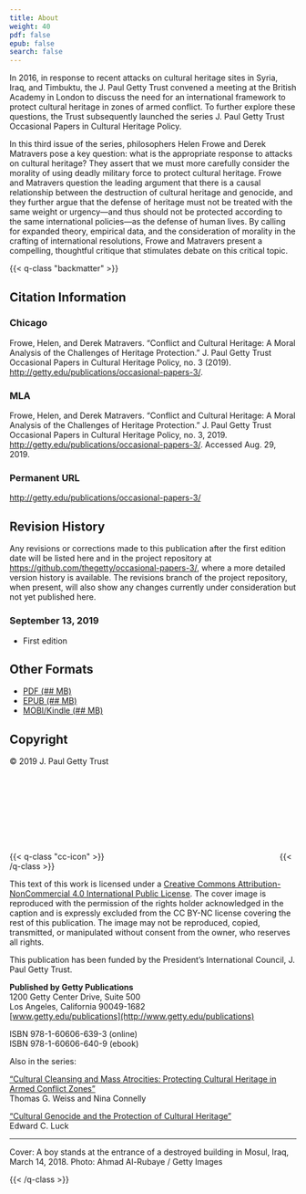 ```yaml
---
title: About
weight: 40
pdf: false
epub: false
search: false
---
```


In 2016, in response to recent attacks on cultural heritage sites in Syria, Iraq, and Timbuktu, the J.&#160;Paul Getty Trust convened a meeting at the British Academy in London to discuss the need for an international framework to protect cultural heritage in zones of armed conflict. To further explore these questions, the Trust subsequently launched the series J.&#160;Paul Getty Trust Occasional Papers in Cultural Heritage Policy.
 
In this third issue of the series, philosophers Helen Frowe and Derek Matravers pose a key question: what is the appropriate response to attacks on cultural heritage? They assert that we must more carefully consider the morality of using deadly military force to protect cultural heritage. Frowe and Matravers question the leading argument that there is a causal relationship between the destruction of cultural heritage and genocide, and they further argue that the defense of heritage must not be treated with the same weight or urgency—and thus should not be protected according to the same international policies—as the defense of human lives. By calling for expanded theory, empirical data, and the consideration of morality in the crafting of international resolutions, Frowe and Matravers present a compelling, thoughtful critique that stimulates debate on this critical topic.

{{< q-class "backmatter" >}}

## Citation Information

### Chicago

Frowe, Helen, and Derek Matravers. “Conflict and Cultural Heritage: A Moral Analysis of the Challenges of Heritage Protection.” J.&#160;Paul Getty Trust Occasional Papers in Cultural Heritage Policy, no. 3 (2019). http://getty.edu/publications/occasional-papers-3/.

### MLA

Frowe, Helen, and Derek Matravers. “Conflict and Cultural Heritage: A Moral Analysis of the Challenges of Heritage Protection.” J.&#160;Paul Getty Trust Occasional Papers in Cultural Heritage Policy, no. 3, 2019. http://getty.edu/publications/occasional-papers-3/. Accessed <span class="cite-current-date">Aug. 29, 2019</span>.

### Permanent URL

http://getty.edu/publications/occasional-papers-3/

## Revision History

Any revisions or corrections made to this publication after the first edition date will be listed here and in the project repository at https://github.com/thegetty/occasional-papers-3/, where a more detailed version history is available. The revisions branch of the project repository, when present, will also show any changes currently under consideration but not yet published here.

### September 13, 2019
  
  - First edition

## Other Formats

  - [PDF (## MB)](/downloads/output.pdf)
  - [EPUB (## MB)](/downloads/output.epub)
  - [MOBI/Kindle (## MB)](/downloads/output.mobi)

## Copyright

© 2019 J. Paul Getty Trust

{{< q-class "cc-icon" >}}
<svg class="quire-copyright__icon">
<switch>
  <use xlink:href="#cc"></use>
</switch>
<switch>
  <use xlink:href="#cc-by"></use>
  <foreignObject width="135" height="30">
      <img src="/icons/cc-by.png" alt="CC-BY-NC" />
  </foreignObject>
</switch>
<switch>
  <use xlink:href="#cc-by-nc"></use>
  <foreignObject width="135" height="30">
      <img src="/icons/cc-by-nc.png" alt="CC-BY-NC" />
  </foreignObject>
</switch>
</svg>
{{< /q-class >}}

This text of this work is licensed under a [Creative Commons Attribution-NonCommercial 4.0 International Public License](https://creativecommons.org/licenses/by-nc/4.0/). The cover image is reproduced with the permission of the rights holder acknowledged in the caption and is expressly excluded from the CC BY-NC license covering the rest of this publication. The image may not be reproduced, copied, transmitted, or manipulated without consent from the owner, who reserves all rights.

This publication has been funded by the President’s International Council, J. Paul Getty Trust.

**Published by Getty Publications**<br />
1200 Getty Center Drive, Suite 500<br />
Los Angeles, California 90049-1682<br />
[www.getty.edu/publications](http://www.getty.edu/publications)

ISBN 978-1-60606-639-3 (online)<br />
ISBN 978-1-60606-640-9 (ebook)

Also in the series:

[“Cultural Cleansing and Mass Atrocities: Protecting Cultural Heritage in Armed Conflict Zones”](http://getty.edu/publications/pdfs/CulturalCleansing_Weiss_Connelly.pdf) <br />Thomas G. Weiss and Nina Connelly

[“Cultural Genocide and the Protection of Cultural Heritage”](http://getty.edu/publications/pdfs/CulturalGenocide_Luck.pdf) <br />Edward C. Luck 

---

Cover: A boy stands at the entrance of a destroyed building in Mosul, Iraq, March 14, 2018. Photo: Ahmad Al-Rubaye / Getty Images

{{< /q-class >}}